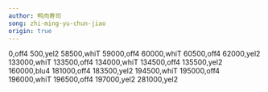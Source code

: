 ```yaml
---
author: 鸭肉寿司
song: zhi-ming-yu-chun-jiao
origin: true
---
```

0,off4
500,yel2
58500,whiT
59000,off4
60000,whiT
60500,off4
62000,yel2
133000,whiT
133500,off4
134000,whiT
134500,off4
135500,yel2
160000,blu4
181000,off4
183500,yel2
194500,whiT
195000,off4
196000,whiT
196500,off4
197000,yel2
281000,yel2